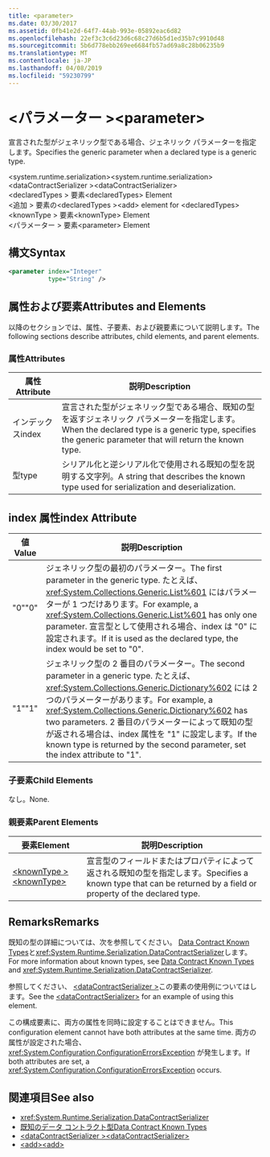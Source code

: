 ```yaml
---
title: <parameter>
ms.date: 03/30/2017
ms.assetid: 0fb41e2d-64f7-44ab-993e-05892eac6d82
ms.openlocfilehash: 22ef3c3c6d23d6c68c27d6b5d1ed35b7c9910d48
ms.sourcegitcommit: 5b6d778ebb269ee6684fb57ad69a8c28b06235b9
ms.translationtype: MT
ms.contentlocale: ja-JP
ms.lasthandoff: 04/08/2019
ms.locfileid: "59230799"
---
```

# <a name="parameter"></a><span data-ttu-id="6f6e6-101">\<パラメーター ></span><span class="sxs-lookup"><span data-stu-id="6f6e6-101">\<parameter></span></span>
<span data-ttu-id="6f6e6-102">宣言された型がジェネリック型である場合、ジェネリック パラメーターを指定します。</span><span class="sxs-lookup"><span data-stu-id="6f6e6-102">Specifies the generic parameter when a declared type is a generic type.</span></span>  
  
 <span data-ttu-id="6f6e6-103">\<system.runtime.serialization></span><span class="sxs-lookup"><span data-stu-id="6f6e6-103">\<system.runtime.serialization></span></span>  
<span data-ttu-id="6f6e6-104">\<dataContractSerializer ></span><span class="sxs-lookup"><span data-stu-id="6f6e6-104">\<dataContractSerializer></span></span>  
<span data-ttu-id="6f6e6-105">\<declaredTypes > 要素</span><span class="sxs-lookup"><span data-stu-id="6f6e6-105">\<declaredTypes> Element</span></span>  
<span data-ttu-id="6f6e6-106">\<追加 > 要素の\<declaredTypes ></span><span class="sxs-lookup"><span data-stu-id="6f6e6-106">\<add> element for \<declaredTypes></span></span>  
<span data-ttu-id="6f6e6-107">\<knownType > 要素</span><span class="sxs-lookup"><span data-stu-id="6f6e6-107">\<knownType> Element</span></span>  
<span data-ttu-id="6f6e6-108">\<パラメーター > 要素</span><span class="sxs-lookup"><span data-stu-id="6f6e6-108">\<parameter> Element</span></span>  
  
## <a name="syntax"></a><span data-ttu-id="6f6e6-109">構文</span><span class="sxs-lookup"><span data-stu-id="6f6e6-109">Syntax</span></span>  
  
```xml  
<parameter index="Integer"
           type="String" />
```  
  
## <a name="attributes-and-elements"></a><span data-ttu-id="6f6e6-110">属性および要素</span><span class="sxs-lookup"><span data-stu-id="6f6e6-110">Attributes and Elements</span></span>  
 <span data-ttu-id="6f6e6-111">以降のセクションでは、属性、子要素、および親要素について説明します。</span><span class="sxs-lookup"><span data-stu-id="6f6e6-111">The following sections describe attributes, child elements, and parent elements.</span></span>  
  
### <a name="attributes"></a><span data-ttu-id="6f6e6-112">属性</span><span class="sxs-lookup"><span data-stu-id="6f6e6-112">Attributes</span></span>  
  
|<span data-ttu-id="6f6e6-113">属性</span><span class="sxs-lookup"><span data-stu-id="6f6e6-113">Attribute</span></span>|<span data-ttu-id="6f6e6-114">説明</span><span class="sxs-lookup"><span data-stu-id="6f6e6-114">Description</span></span>|  
|---------------|-----------------|  
|<span data-ttu-id="6f6e6-115">インデックス</span><span class="sxs-lookup"><span data-stu-id="6f6e6-115">index</span></span>|<span data-ttu-id="6f6e6-116">宣言された型がジェネリック型である場合、既知の型を返すジェネリック パラメーターを指定します。</span><span class="sxs-lookup"><span data-stu-id="6f6e6-116">When the declared type is a generic type, specifies the generic parameter that will return the known type.</span></span>|  
|<span data-ttu-id="6f6e6-117">型</span><span class="sxs-lookup"><span data-stu-id="6f6e6-117">type</span></span>|<span data-ttu-id="6f6e6-118">シリアル化と逆シリアル化で使用される既知の型を説明する文字列。</span><span class="sxs-lookup"><span data-stu-id="6f6e6-118">A string that describes the known type used for serialization and deserialization.</span></span>|  
  
## <a name="index-attribute"></a><span data-ttu-id="6f6e6-119">index 属性</span><span class="sxs-lookup"><span data-stu-id="6f6e6-119">index Attribute</span></span>  
  
|<span data-ttu-id="6f6e6-120">値</span><span class="sxs-lookup"><span data-stu-id="6f6e6-120">Value</span></span>|<span data-ttu-id="6f6e6-121">説明</span><span class="sxs-lookup"><span data-stu-id="6f6e6-121">Description</span></span>|  
|-----------|-----------------|  
|<span data-ttu-id="6f6e6-122">"0"</span><span class="sxs-lookup"><span data-stu-id="6f6e6-122">"0"</span></span>|<span data-ttu-id="6f6e6-123">ジェネリック型の最初のパラメーター。</span><span class="sxs-lookup"><span data-stu-id="6f6e6-123">The first parameter in the generic type.</span></span> <span data-ttu-id="6f6e6-124">たとえば、<xref:System.Collections.Generic.List%601> にはパラメーターが 1 つだけあります。</span><span class="sxs-lookup"><span data-stu-id="6f6e6-124">For example, a <xref:System.Collections.Generic.List%601> has only one parameter.</span></span> <span data-ttu-id="6f6e6-125">宣言型として使用される場合、index は "0" に設定されます。</span><span class="sxs-lookup"><span data-stu-id="6f6e6-125">If it is used as the declared type, the index would be set to "0".</span></span>|  
|<span data-ttu-id="6f6e6-126">"1"</span><span class="sxs-lookup"><span data-stu-id="6f6e6-126">"1"</span></span>|<span data-ttu-id="6f6e6-127">ジェネリック型の 2 番目のパラメーター。</span><span class="sxs-lookup"><span data-stu-id="6f6e6-127">The second parameter in a generic type.</span></span> <span data-ttu-id="6f6e6-128">たとえば、<xref:System.Collections.Generic.Dictionary%602> には 2 つのパラメーターがあります。</span><span class="sxs-lookup"><span data-stu-id="6f6e6-128">For example, a <xref:System.Collections.Generic.Dictionary%602> has two parameters.</span></span> <span data-ttu-id="6f6e6-129">2 番目のパラメーターによって既知の型が返される場合は、index 属性を "1" に設定します。</span><span class="sxs-lookup"><span data-stu-id="6f6e6-129">If the known type is returned by the second parameter, set the index attribute to "1".</span></span>|  
  
### <a name="child-elements"></a><span data-ttu-id="6f6e6-130">子要素</span><span class="sxs-lookup"><span data-stu-id="6f6e6-130">Child Elements</span></span>  
 <span data-ttu-id="6f6e6-131">なし。</span><span class="sxs-lookup"><span data-stu-id="6f6e6-131">None.</span></span>  
  
### <a name="parent-elements"></a><span data-ttu-id="6f6e6-132">親要素</span><span class="sxs-lookup"><span data-stu-id="6f6e6-132">Parent Elements</span></span>  
  
|<span data-ttu-id="6f6e6-133">要素</span><span class="sxs-lookup"><span data-stu-id="6f6e6-133">Element</span></span>|<span data-ttu-id="6f6e6-134">説明</span><span class="sxs-lookup"><span data-stu-id="6f6e6-134">Description</span></span>|  
|-------------|-----------------|  
|[<span data-ttu-id="6f6e6-135">\<knownType ></span><span class="sxs-lookup"><span data-stu-id="6f6e6-135">\<knownType></span></span>](../../../../../docs/framework/configure-apps/file-schema/wcf/knowntype.md)|<span data-ttu-id="6f6e6-136">宣言型のフィールドまたはプロパティによって返される既知の型を指定します。</span><span class="sxs-lookup"><span data-stu-id="6f6e6-136">Specifies a known type that can be returned by a field or property of the declared type.</span></span>|  
  
## <a name="remarks"></a><span data-ttu-id="6f6e6-137">Remarks</span><span class="sxs-lookup"><span data-stu-id="6f6e6-137">Remarks</span></span>  
 <span data-ttu-id="6f6e6-138">既知の型の詳細については、次を参照してください。 [Data Contract Known Types](../../../../../docs/framework/wcf/feature-details/data-contract-known-types.md)と<xref:System.Runtime.Serialization.DataContractSerializer>します。</span><span class="sxs-lookup"><span data-stu-id="6f6e6-138">For more information about known types, see [Data Contract Known Types](../../../../../docs/framework/wcf/feature-details/data-contract-known-types.md) and <xref:System.Runtime.Serialization.DataContractSerializer>.</span></span>  
  
 <span data-ttu-id="6f6e6-139">参照してください、 [ \<dataContractSerializer >](../../../../../docs/framework/configure-apps/file-schema/wcf/datacontractserializer-element.md)この要素の使用例についてはします。</span><span class="sxs-lookup"><span data-stu-id="6f6e6-139">See the [\<dataContractSerializer>](../../../../../docs/framework/configure-apps/file-schema/wcf/datacontractserializer-element.md) for an example of using this element.</span></span>  
  
 <span data-ttu-id="6f6e6-140">この構成要素に、両方の属性を同時に設定することはできません。</span><span class="sxs-lookup"><span data-stu-id="6f6e6-140">This configuration element cannot have both attributes at the same time.</span></span> <span data-ttu-id="6f6e6-141">両方の属性が設定された場合、<xref:System.Configuration.ConfigurationErrorsException> が発生します。</span><span class="sxs-lookup"><span data-stu-id="6f6e6-141">If both attributes are set, a <xref:System.Configuration.ConfigurationErrorsException> occurs.</span></span>  
  
## <a name="see-also"></a><span data-ttu-id="6f6e6-142">関連項目</span><span class="sxs-lookup"><span data-stu-id="6f6e6-142">See also</span></span>

- <xref:System.Runtime.Serialization.DataContractSerializer>
- [<span data-ttu-id="6f6e6-143">既知のデータ コントラクト型</span><span class="sxs-lookup"><span data-stu-id="6f6e6-143">Data Contract Known Types</span></span>](../../../../../docs/framework/wcf/feature-details/data-contract-known-types.md)
- [<span data-ttu-id="6f6e6-144">\<dataContractSerializer ></span><span class="sxs-lookup"><span data-stu-id="6f6e6-144">\<dataContractSerializer></span></span>](../../../../../docs/framework/configure-apps/file-schema/wcf/datacontractserializer-element.md)
- [<span data-ttu-id="6f6e6-145">\<add></span><span class="sxs-lookup"><span data-stu-id="6f6e6-145">\<add></span></span>](../../../../../docs/framework/configure-apps/file-schema/wcf/add-of-declaredtypes-element.md)

